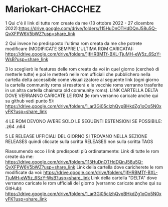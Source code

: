 # Mariokart-CHACCHEZ
1 Qui c'è il link di tutte rom create da me (13 ottobre 2022 - 27 dicembre 2022):https://drive.google.com/drive/folders/115HuDnOTHdDQnJ58u5Q-QvXFPW6V5bWZ?usp=share_link 

2 Qui invece ho predisposto l'ultima rom creata da me che potrete modificare (MODIFICATE SEMPRE L'ULTIMA ROM CARICATA): https://drive.google.com/drive/folders/1jfHRBMTf-BXL-TjuMH-eW5z_6SzY-WsB?usp=share_link

3 Io sceglierò le features delle rom create da voi in quel giorno  (cercheò di metterle tutte) e poi le metterò nelle rom ufficiali che pubblichero nella cartella delta accessibile come visualizzatore al seguente link (ogni giorno la cartella community roms si resetterà e le vecchie roms verranno trasferite in un altra cartella chaimata old community roms). LINK CARTELLA DELTA DOVE VERRANNO CARICATE LE ROM (le rom verranno caricate anche qui su github vedi punto 5): https://drive.google.com/drive/folders/1_ar3Gi05cIzhQvpBHkdZg1oOo5N0xyFK?usp=share_link

4 LE ROM DEVONO AVERE SOLO LE SEGUENTI ESTENSIONI SE POSSIBILE: .z64 .n64

5 LE RELEASE UFFICIALI DEL GIORNO SI TROVANO NELLA SEZIONE RELEASES quindi cliccate sulla scritta RELEASES non sulla scritta TAGS

Riassumendo ecco i link predisposti più ordinatamente:
Link di tutte le rom create da me: https://drive.google.com/drive/folders/115HuDnOTHdDQnJ58u5Q-QvXFPW6V5bWZ?usp=share_link
Link della cartella dove caricherete le rom modificate da voi:  https://drive.google.com/drive/folders/1jfHRBMTf-BXL-TjuMH-eW5z_6SzY-WsB?usp=share_link
Link della cartella "DELTA" dove verranno caricate le rom ufficiali del giorno (verranno caricate anche qui su GitHub): https://drive.google.com/drive/folders/1_ar3Gi05cIzhQvpBHkdZg1oOo5N0xyFK?usp=share_link
